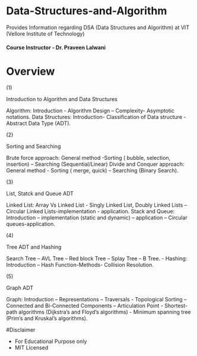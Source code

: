 # Data-Structures-and-Algorithm
Provides Information regarding DSA (Data Structures and Algorithm) at VIT (Vellore Institute of Technology)

#### Course Instructor - Dr. Praveen Lalwani 

# Overview



(1)


Introduction to Algorithm and Data Structures

Algorithm: Introduction - Algorithm Design – Complexity- Asymptotic notations. Data Structures: Introduction-
Classification of Data structure -Abstract Data Type (ADT).



(2)


Sorting and Searching

Brute force approach: General method -Sorting ( bubble, selection, insertion) – Searching (Sequential/Linear)
Divide and Conquer approach: General method - Sorting ( merge, quick) – Searching (Binary Search).



(3)


List, Statck and Queue ADT

Linked List: Array Vs Linked List - Singly Linked List, Doubly Linked Lists – Circular Linked Lists-implementation -
application.
Stack and Queue: Introduction – implementation (static and dynamic) – application – Circular queues-application.



(4) 


Tree ADT and Hashing

Search Tree – AVL Tree – Red block Tree – Splay Tree – B Tree. - Hashing: Introduction – Hash Function-Methods-
Collision Resolution.



(5)


Graph ADT

Graph: Introduction – Representations – Traversals - Topological Sorting – Connected and Bi-Connected Components –
Articulation Point - Shortest-path algorithms (Dijkstra’s and Floyd’s algorithms) - Minimum spanning tree (Prim’s and
Kruskal’s algorithms).


























#Disclaimer 

* For Educational Purpose only 
* MIT Licensed
